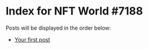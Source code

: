 # Index for NFT World #7188
Posts will be displayed in the order below:

- [Your first post](./001-first.md)

